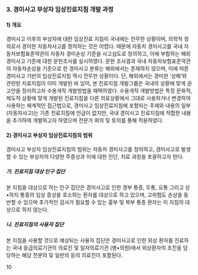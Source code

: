 ### 3. 경미사고 부상자 임상진료지침 개발 과정

#### 1) 개요

경미사고 이후의 부상자에 대한 임상진료 지침이 국내에는 전무한 상황이며, 의학적 정의로서 경미한 자동차사고를 정의하는 것은 어렵다. 때문에 자동차 경미사고를 국내 자동차보험표준약관의 자동차 경미손상 기준을 사고심도로 정의하고, 이에 부합하는 해외 경미사고 기준에 대한 문헌조사를 실시하였다. 문헌 조사결과 국내 자동차보험표준약관의 자동차손상을 기준으로 한 경미사고 분류는 해외에서는 존재하지 않으며, 이에 따른 경미사고 기반의 임상진료지침 역시 전무한 상황이다. 단, 해외에서는 경미한 ‘상해’와 관련된 치료지침이 이미 개발된 바 있어, 본 진료지침 개발그룹은 국내의 상황에 맞게 권고안을 정리하고자 수용개작 개발방법을 채택하였다. 수용개작 개발방법은 특정 문화적, 제도적 상황에 맞게 개발된 진료지침을 다른 의료상황에서 그대로 사용하거나 변경하여 사용하는 체계적인 접근법으로, 경미사고 임상진료지침에 포함되는 주제와 내용의 일부 (자동차사고)는 기존 진료지침에 언급이 없지만, 국내 경미사고 진료지침에 적합한 내용을 추가하여 개발하고자 하였으며 전문가 회의 및 토의를 통해 적용하였다.

#### 2) 경미사고 부상자 임상진료지침의 범위

경미사고 부상자 임상진료지침의 범위는 자동차 경미사고를 정의하고, 경미사고로 발생할 수 있는 부상자의 다양한 주증상과 이에 대한 진단, 치료 과정을 포괄하고자 한다.

##### 가. 진료지침 대상 인구 집단

본 지침을 대상으로 하는 인구 집단은 경미사고로 인한 경부 통증, 두통, 요통 그리고 상•하지 통증의 임상 증상을 호소하는 환자를 대상으로 하고 있으며, 고위험도 손상을 동반할 수 있으며 추가적인 검사가 필요할 수 있는 흉부 및 복부 통증 환자는 이 지침의 대상으로 하지 않는다.

##### 나. 진료지침의 사용자 집단

본 지침을 사용할 것으로 예상되는 사용자 집단은 경미사고로 인한 외상 환자를 진료하는 국내 응급의료기관의 의료진 및 일차의료기관 (병•의원)에서 외상환자의 초진을 담당하는 해당 전문의 및 일반의 등의 의료진이 포함된다.

<PAGE>10